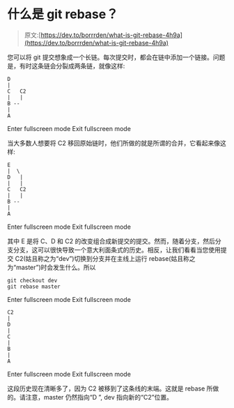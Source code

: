 # 什么是 git rebase？

> 原文:[https://dev.to/borrrden/what-is-git-rebase-4h9a](https://dev.to/borrrden/what-is-git-rebase-4h9a)

您可以将 git 提交想象成一个长链。每次提交时，都会在链中添加一个链接。问题是，有时这条链会分裂成两条链，就像这样:

```
D
|
C   C2
|   |
B --
|
A 
```

Enter fullscreen mode Exit fullscreen mode

当大多数人想要将 C2 移回原始链时，他们所做的就是所谓的合并，它看起来像这样:

```
E
|  \
D   |
|   |
C   C2
|   |
B --
|
A 
```

Enter fullscreen mode Exit fullscreen mode

其中 E 是将 C、D 和 C2 的改变组合成新提交的提交。然而，随着分支，然后分支分支，这可以很快导致一个意大利面条式的历史。相反，让我们看看当您使用提交 C2(姑且称之为“dev”)切换到分支并在主线上运行 rebase(姑且称之为“master”)时会发生什么。所以

```
git checkout dev
git rebase master 
```

Enter fullscreen mode Exit fullscreen mode

```
C2
|
D
|
C
|
B
|
A 
```

Enter fullscreen mode Exit fullscreen mode

这段历史现在清晰多了，因为 C2 被移到了这条线的末端。这就是 rebase 所做的。请注意，master 仍然指向“D ”, dev 指向新的“C2”位置。